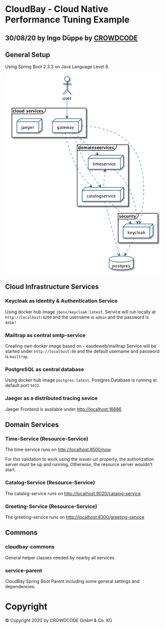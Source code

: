 # CloudBay - Cloud Native Performance Tuning Example
## 30/08/20 by Ingo Düppe by [CROWDCODE](https://www.crowdcode.io)

## General Setup

Using Spring Boot 2.3.3 on Java Language Level 8.


![deployment diagram](documents/images/cloudbay_services.png)

## Cloud Infrastructure Services

### **Keycloak** as Identity & Authentication Service

Using docker hub image `jboss/keycloak:latest`.
Service will run locally at `http://localhost:8200` and the username is `admin` and the password is `4d1m!`

### **Mailtrap** as central smtp-service

Creating own docker image based on - eaudeweb/mailtrap
Service will be started under `http://localhost:80` and the default username and password is `mailtrap`.

### **PostgreSQL** as central database

Using docker hub image `postgres:latest`.
Postgres Database is running at default port `5432`.

### **Jaeger** as a distributed tracing sevice

Jaeger Frontend is available under [http://localhost:16686](http://localhost:16686)

## Domain Services

### Time-Service (Resource-Service)

The time-service runs on [http://localhost:8500/now](http://localhost:8500/now)

For this validation to work using the issuer-uri property, the authorization server must be up and running. Otherwise, the resource server wouldn't start.

### Catalog-Service (Resource-Service)

The catalog-service runs on [http://localhost:9020/catalog-service](http://localhost:9020/catalog-service)

### Greeting-Service (Resource-Service)

The greeting-service runs on [http://localhost:8300/greeting-service](http://localhost:8300/greeting-service)

## Commons

### cloudbay-commons

General helper classes needed by nearby all services.

### service-parent 

CloudBay Spring Boot Parent including some general settings and dependencies.

# Copyright

&copy; Copyright 2020 by CROWDCODE GmbH &amp; Co. KG